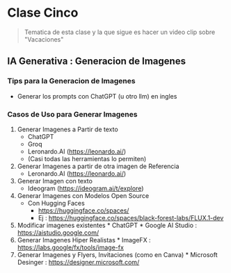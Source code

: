 # Clase Cinco

> Tematica de esta clase y la que sigue es hacer un video clip sobre "Vacaciones"

## IA Generativa : Generacion de Imagenes

### Tips para la Generacion de Imagenes

* Generar los prompts con ChatGPT (u otro llm) en ingles

### Casos de Uso para Generar Imagenes
1. Generar Imagenes a Partir de texto
      * ChatGPT
      * Groq
      * Leronardo.AI (https://leonardo.ai/)
      * (Casi todas las herramientas lo permiten) 
2. Generar Imagenes a partir de otra imagen de Referencia
      * Leronardo.AI (https://leonardo.ai/)
3. Generar Imagen con texto
      * Ideogram (https://ideogram.ai/t/explore)
4. Generar Imagenes con Modelos Open Source
      * Con Hugging Faces
           *  https://huggingface.co/spaces/
           * Ej : https://huggingface.co/spaces/black-forest-labs/FLUX.1-dev
5. Modificar imagenes existentes
       * ChatGPT
       * Google AI Studio : https://aistudio.google.com/
6. Generar Imagenes Hiper Realistas
       *  ImageFX : https://labs.google/fx/tools/image-fx
7. Generar Imagenes y Flyers, Invitaciones (como en Canva)
       * Microsoft Desinger : https://designer.microsoft.com/ 
